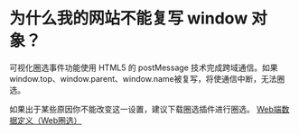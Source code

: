 # 为什么我的网站不能复写 window 对象？

可视化圈选事件功能使用 HTML5 的 postMessage 技术完成跨域通信。如果window.top、window.parent、window.name被复写，将使通信中断，无法圈选。

如果出于某些原因你不能改变这一设置，建议下载圈选插件进行圈选。 [Web端数据定义（Web圈选）](../../../../chan-pin-shi-yong-wen-dang-fen-ban/shu-ju-zhong-xin/shu-ju-guan-li/auto/web.md#cha-jian-quan-xuan)

